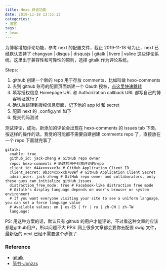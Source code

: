 ```yaml
---
title: Hexo 评论功能
date: 2019-11-18 13:55:13
categories:
- 博客
tags:
- hexo
---
```

为博客增加评论功能，参考 next 的配置文件，截止 2019-11-18 号为止，next 已经默认支持了 changyan | disqus | disqusjs | gitalk | livere | valine 这些评论系统。这里出于兼容性和可靠性的原则，选择 gitalk 作为评论系统。

Steps:

1. github 创建一个新的 repo 用于存放 comments，比如叫做 hexo-comments
1. 去到 github 账号的配置页面新建一个 Oauth 授权，[点这里快速跳转](https://github.com/settings/applications/new)
1. 填写授权信息 Homepage URL 和 Authorization callback URL 都写自己的博客地址就行了
1. 确认后跳转到授权信息页面，记下他的 app id 和 secret
1. 配置 next 的 _config.yml 如下
1. 提交代码测试

测试评论，成功。新添加的评论会出现在 hexo-comments 的 issues tab 下面，按这样的操作的话，我觉的可能都不需要自建创建 comments repo 了，直接放在一个 repo 下面就完事了

```config
gitalk:
  enable: true
  github_id: jack-zheng # GitHub repo owner
  repo: hexo-comments # 新建的用于存放评论的repo
  client_id: d44xxxxxxe3a # GitHub Application Client ID
  client_secret: 9b3c4xxxxxb708ef # GitHub Application Client Secret
  admin_user: jack-zheng # GitHub repo owner and collaborators, only these guys can initialize gitHub issues
  distraction_free_mode: true # Facebook-like distraction free mode
  # Gitalk's display language depends on user's browser or system environment
  # If you want everyone visiting your site to see a uniform language, you can set a force language value
  # Available values: en | es-ES | fr | ru | zh-CN | zh-TW
  language:
```

PS: 用这种方案的话，默认只有 github 的用户才能评论，不过看这种文章的应该都是github用户，所以问题不大
PPS: 网上很多文章都会要你去配置 swig 文件，最新版的 next 已经不需要这个步骤了

### Reference

* [gitalk](https://github.com/gitalk/gitalk)
* [简书-Jonzzs](https://www.jianshu.com/p/b5f509f25872)
